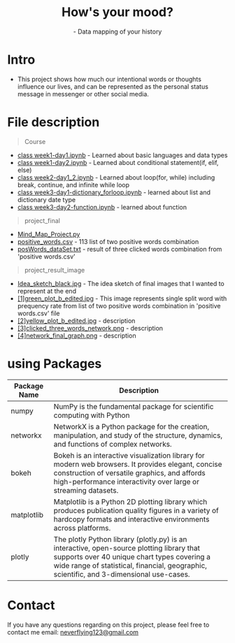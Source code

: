 <h1 align="center">
  How's your mood?
</h1>
<p align="center">
  - Data mapping of your history
</p>

# Intro
- This project shows how much our intentional words or thoughts influence our lives, and can be represented as the personal status message in messenger or other social media.

# File description
> Course

- [class week1-day1.ipynb](course) - Learned about basic languages and data types
- [class week1-day2.ipynb](course) - Learned about conditional statement(if, elif, else)
- [class week2-day1_2.ipynb](course) - Learned about loop(for, while) including break, continue, and infinite while loop
- [class week3-day1-dictionary_forloop.ipynb](course) - learned about list and dictionary date type
- [class week3-day2-function.ipynb](course) - learned about function

> project_final

- [Mind_Map_Project.py](project_final)
- [positive_words.csv](project_final) - 113 list of two positive words combination
- [posWords_dataSet.txt](project_final) - result of three clicked words combination from 'positive words.csv'

> project_result_image

- [Idea_sketch_black.jpg](project_final/project_result_image) - The idea sketch of final images that I wanted to represent at the end
- [[1]green_plot_b_edited.jpg](project_final/project_result_image) - This image represents single split word with prequency rate from list of two positive words combination in 'positive words.csv' file
- [[2]yellow_plot_b_edited.jpg](project_final/project_result_image) - description
- [[3]clicked_three_words_network.png](project_final/project_result_image) - description
- [[4]network_final_graph.png](project_final/project_result_image) - description

# using Packages
| Package Name                                |  Description                                                                 |
| ------------------------------------------- | -------------------------------------------------------------------------- |
| numpy                        | NumPy is the fundamental package for scientific computing with Python                     |
| networkx                  | NetworkX is a Python package for the creation, manipulation, and study of the structure,    dynamics, and functions of complex networks.          |
| bokeh                  | Bokeh is an interactive visualization library for modern web browsers. It provides elegant, concise construction of versatile graphics, and affords high-performance interactivity over large or streaming datasets.          |
| matplotlib                  | Matplotlib is a Python 2D plotting library which produces publication quality figures in a variety of hardcopy formats and interactive environments across platforms.          |
| plotly                  | The plotly Python library (plotly.py) is an interactive, open-source plotting library that supports over 40 unique chart types covering a wide range of statistical, financial, geographic, scientific, and 3-dimensional use-cases.          |


# Contact
If you have any questions regarding on this project, please feel free to contact me
email: <a>neverflying123@gmail.com</a>
